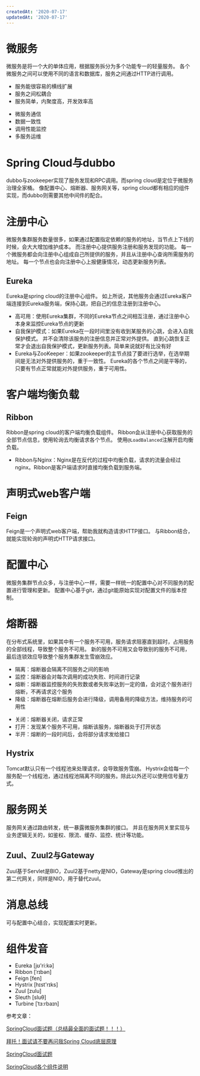 ```yaml
---
createdAt: '2020-07-17'
updatedAt: '2020-07-17'
---
```


<!--more-->

# 微服务
微服务是将一个大的单体应用，根据服务拆分为多个功能专一的轻量服务。
各个微服务之间可以使用不同的语言和数据库，服务之间通过HTTP进行调用。

+ 服务能很容易的横线扩展
+ 服务之间松耦合
+ 服务简单，内聚度高，开发效率高

* 微服务通信
* 数据一致性
* 调用性能监控
* 多服务运维


# Spring Cloud与dubbo
dubbo与zookeeper实现了服务发现和RPC调用。而spring cloud是定位于微服务治理全家桶。
像配置中心、熔断器、服务网关等，spring cloud都有相应的组件实现，而dubbo则需要其他中间件的配合。


# 注册中心
微服务集群服务数量很多，如果通过配置指定依赖的服务的地址，当节点上下线的时候，会大大增加维护成本。
而注册中心提供服务注册和服务发现的功能。
每一个微服务都会向注册中心组成自己所提供的服务，并且从注册中心查询所需服务的地址。
每一个节点也会向注册中心上报健康情况，动态更新服务列表。

## Eureka
Eureka是spring cloud的注册中心组件。
如上所说，其他服务会通过Eureka客户端连接到Eureka服务端，保持心跳，把自己的信息注册到注册中心。

+ 高可用：使用Eureka集群，不同的Eureka节点之间相互注册，通过注册中心本身来监控Eureka节点的更新
+ 自我保护模式：如果Eureka在一段时间里没有收到某服务的心跳，会进入自我保护模式。
  并不会清除该服务的注册信息并正常对外提供。
  直到心跳恢复正常才会退出自我保护模式，更新服务列表。简单来说就好有比没有好
+ Eureka与ZooKeeper：如果zookeeper的主节点挂了要进行选举，在选举期间是无法对外提供服务的，重于一致性。
  Eureka的各个节点之间是平等的，只要有节点正常就能对外提供服务，重于可用性。


# 客户端均衡负载

## Ribbon
Ribbon是spring cloud的客户端均衡负载组件。
Ribbon会从注册中心获取服务的全部节点信息，使用轮询去均衡请求各个节点。
使用`@LoadBalanced`注解开启均衡负载。

+ Ribbon与Nginx：Nginx是在反代的过程中均衡负载，请求的流量会经过nginx。Ribbon是客户端请求时直接均衡负载到服务端。


# 声明式web客户端

## Feign
Feign是一个声明式web客户端，帮助我就构造请求HTTP接口。
与Ribbon结合，就能实现轮询的声明式HTTP请求接口。


# 配置中心
微服务集群节点众多，与注册中心一样，需要一样统一的配置中心对不同服务的配置进行管理和更新。
配置中心基于git，通过git能原始实现对配置文件的版本控制。


# 熔断器
在分布式系统里，如果其中有一个服务不可用，服务请求阻塞直到超时，占用服务的全部线程，导致整个服务不可用。
新的服务不可用又会导致别的服务不可用，最后连锁效应导致整个服务集群发生雪崩效应。

+ 隔离：熔断器会隔离不同服务之间的影响
+ 监控：熔断器会对每次调用的成功失败、时间进行记录
+ 熔断：熔断器监控服务的失败数或者失败率达到一定的值，会对这个服务进行熔断，不再请求这个服务
+ 降级：熔断器在熔断后服务会进行降级，调用备用的降级方法，维持服务的可用性

* 关闭：熔断器关闭，请求正常
* 打开：发现某个服务不可用，熔断该服务，熔断器处于打开状态
* 半开：熔断的一段时间后，会将部分请求发给接口

## Hystrix
Tomcat默认只有一个线程池来处理请求，会导致服务雪崩。
Hystrix会给每一个服务配一个线程池，通过线程池隔离不同的服务。除此以外还可以使用信号量方式。


# 服务网关
服务网关通过路由转发，统一暴露微服务集群的接口。
并且在服务网关里实现与业务逻辑无关的，如鉴权、限流、缓存、监控、统计等功能。

## Zuul、Zuul2与Gateway
Zuul基于Servlet是BIO，Zuul2基于netty是NIO，Gateway是spring cloud推出的第二代网关，同样是NIO，用于替代zuul。


# 消息总线
可与配置中心结合，实现配置实时更新。


# 组件发音
+ Eureka [jʊ'ri:kə]
+ Ribbon [ˈrɪbən]
+ Feign [fen]
+ Hystrix [hɪst'rɪks]
+ Zuul [zulu]
+ Sleuth [sluθ]
+ Turbine [ˈtɜ:rbaɪn]

参考文章：

[SpringCloud面试题（总结最全面的面试题！！！）](https://juejin.im/post/5e94233bf265da47c5584b3b)

[拜托！面试请不要再问我Spring Cloud底层原理](https://juejin.im/post/5be13b83f265da6116393fc7)

[SpringCloud面试题](https://www.jianshu.com/p/dd1c4c3e2a7f)

[SpringCloud各个组件说明](https://www.cnblogs.com/linkstar/p/9055900.html)